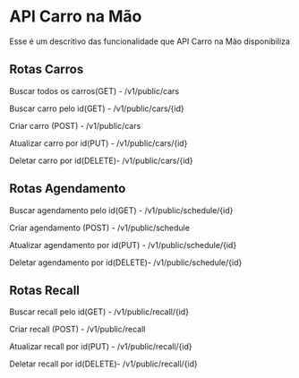 # API Carro na Mão

Esse é um descritivo das funcionalidade que API Carro na Mão disponibiliza

## Rotas Carros

Buscar todos os carros(GET) - /v1/public/cars

Buscar carro pelo id(GET) - /v1/public/cars/{id}

Criar carro (POST) - /v1/public/cars

Atualizar carro por id(PUT) - /v1/public/cars/{id}

Deletar carro por id(DELETE)- /v1/public/cars/{id}

## Rotas Agendamento

Buscar agendamento pelo id(GET) - /v1/public/schedule/{id}

Criar agendamento (POST) - /v1/public/schedule

Atualizar agendamento por id(PUT) - /v1/public/schedule/{id}

Deletar agendamento por id(DELETE)- /v1/public/schedule/{id}

## Rotas Recall

Buscar recall pelo id(GET) - /v1/public/recall/{id}

Criar recall (POST) - /v1/public/recall

Atualizar recall por id(PUT) - /v1/public/recall/{id}

Deletar recall por id(DELETE)- /v1/public/recall/{id}
